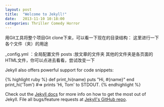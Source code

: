 ```yaml
---
layout: post
title:  "Welcome to Jekyll!"
date:   2013-11-10 10:18:00
categories: Thriller Comedy Horror
---
```


用Git工具将整个项目Git clone下来，可以看一下现在的目录结构：
这里进行一下各个文件（夹）的用途

_config.yml ：全局配置文件
posts :放文章的文件夹
其他的文件夹是各页面的HTML文件，你可以点进去看看，尝试改变一下



Jekyll also offers powerful support for code snippets:

{% highlight ruby %}
def print_hi(name)
  puts "Hi, #{name}"
end
print_hi('Tom')
#=> prints 'Hi, Tom' to STDOUT.
{% endhighlight %}

Check out the [Jekyll docs][jekyll] for more info on how to get the most out of Jekyll. File all bugs/feature requests at [Jekyll's GitHub repo][jekyll-gh].

[jekyll-gh]: https://github.com/mojombo/jekyll
[jekyll]:    http://jekyllrb.com
